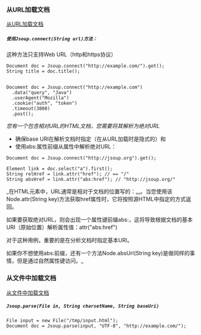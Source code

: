 ### 从URL加载文档

[从URL加载文档](https://jsoup.org/cookbook/input/load-document-from-url)

##### `使用Jsoup.connect(String url)方法：`

这种方法只支持Web URL（http和https协议）

```
Document doc = Jsoup.connect("http://example.com/").get();
String title = doc.title();


Document doc = Jsoup.connect("http://example.com")
  .data("query", "Java")
  .userAgent("Mozilla")
  .cookie("auth", "token")
  .timeout(3000)
  .post();
```

*您有一个包含相对URL的HTML文档，您需要将其解析为绝对URL*

- 确保base URI在解析文档时指定（在从URL加载时是隐式的）和
- 使用abs:属性前缀从属性中解析绝对URL：


```
Document doc = Jsoup.connect("http://jsoup.org").get();

Element link = doc.select("a").first();
String relHref = link.attr("href"); // == "/"
String absHref = link.attr("abs:href"); // "http://jsoup.org/"
```

_在HTML元素中，URL通常是相对于文档的位置写的：<a href="/download">...</a>。当您使用该Node.attr(String key)方法获取href属性时，它将按照源HTML中指定的方式返回。

如果要获取绝对URL，则会出现一个属性键前缀abs:，这将导致根据文档的基本URI（原始位置）解析属性值：attr("abs:href")

对于这种用例，重要的是在分析文档时指定基本URI。

如果你不想使用abs:前缀，还有一个方法Node.absUrl(String key)是做同样的事情，但是通过自然属性键访问。_






### 从文件中加载文档

[从文件中加载文档](https://jsoup.org/cookbook/input/load-document-from-file)

##### `Jsoup.parse(File in, String charsetName, String baseUri)`

```
File input = new File("/tmp/input.html");
Document doc = Jsoup.parse(input, "UTF-8", "http://example.com/");
```